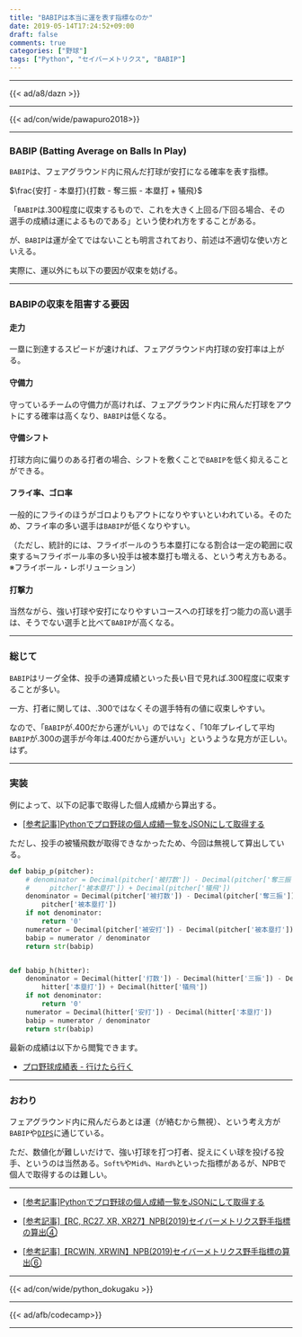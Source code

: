 ```yaml
---
title: "BABIPは本当に運を表す指標なのか"
date: 2019-05-14T17:24:52+09:00
draft: false
comments: true
categories: ["野球"]
tags: ["Python", "セイバーメトリクス", "BABIP"]
---
```


<!--more-->

---

{{< ad/a8/dazn >}}

---

{{< ad/con/wide/pawapuro2018>}}

---

### BABIP (Batting Average on Balls In Play)

`BABIP`は、フェアグラウンド内に飛んだ打球が安打になる確率を表す指標。

$\frac{安打 - 本塁打}{打数 - 奪三振 - 本塁打 + 犠飛}$

「`BABIP`は.300程度に収束するもので、これを大きく上回る/下回る場合、その選手の成績は運によるものである」という使われ方をすることがある。

が、`BABIP`は運が全てではないことも明言されており、前述は不適切な使い方といえる。

実際に、運以外にも以下の要因が収束を妨げる。

---

### BABIPの収束を阻害する要因

#### 走力

一塁に到達するスピードが速ければ、フェアグラウンド内打球の安打率は上がる。

#### 守備力

守っているチームの守備力が高ければ、フェアグラウンド内に飛んだ打球をアウトにする確率は高くなり、`BABIP`は低くなる。

#### 守備シフト

打球方向に偏りのある打者の場合、シフトを敷くことで`BABIP`を低く抑えることができる。

#### フライ率、ゴロ率

一般的にフライのほうがゴロよりもアウトになりやすいといわれている。そのため、フライ率の多い選手は`BABIP`が低くなりやすい。

（ただし、統計的には、フライボールのうち本塁打になる割合は一定の範囲に収束する≒フライボール率の多い投手は被本塁打も増える、という考え方もある。※フライボール・レボリューション）

#### 打撃力

当然ながら、強い打球や安打になりやすいコースへの打球を打つ能力の高い選手は、そうでない選手と比べて`BABIP`が高くなる。

---

### 総じて

`BABIP`はリーグ全体、投手の通算成績といった長い目で見れば.300程度に収束することが多い。

一方、打者に関しては、.300ではなくその選手特有の値に収束しやすい。

なので、「`BABIP`が.400だから運がいい」のではなく、「10年プレイして平均`BABIP`が.300の選手が今年は.400だから運がいい」というような見方が正しい。はず。

---

### 実装

例によって、以下の記事で取得した個人成績から算出する。

- [[参考記事]Pythonでプロ野球の個人成績一覧をJSONにして取得する](https://www.ted027.com/post/python-personal-records)

ただし、投手の被犠飛数が取得できなかったため、今回は無視して算出している。

```py:sabr.py
def babip_p(pitcher):
    # denominator = Decimal(pitcher['被打数']) - Decimal(pitcher['奪三振']) - Decimal(
    #     pitcher['被本塁打']) + Decimal(pitcher['犠飛'])
    denominator = Decimal(pitcher['被打数']) - Decimal(pitcher['奪三振']) - Decimal(
        pitcher['被本塁打'])
    if not denominator:
        return '0'
    numerator = Decimal(pitcher['被安打']) - Decimal(pitcher['被本塁打'])
    babip = numerator / denominator
    return str(babip)


def babip_h(hitter):
    denominator = Decimal(hitter['打数']) - Decimal(hitter['三振']) - Decimal(
        hitter['本塁打']) + Decimal(hitter['犠飛'])
    if not denominator:
        return '0'
    numerator = Decimal(hitter['安打']) - Decimal(hitter['本塁打'])
    babip = numerator / denominator
    return str(babip)
```

最新の成績は以下から閲覧できます。

- [プロ野球成績表 - 行けたら行く](https://www.ted027.com/records/)

---

### おわり

フェアグラウンド内に飛んだらあとは運（が絡むから無視）、という考え方が`BABIP`や[`DIPS`](https://www.ted027.com/post/sabr-pitch-fip#dipsという概念)に通じている。

ただ、数値化が難しいだけで、強い打球を打つ打者、捉えにくい球を投げる投手、というのは当然ある。`Soft%`や`Mid%`、`Hard%`といった指標があるが、NPBで個人で取得するのは難しい。

---

- [[参考記事]Pythonでプロ野球の個人成績一覧をJSONにして取得する](https://www.ted027.com/post/python-personal-records)

- [[参考記事]【RC, RC27, XR, XR27】NPB(2019)セイバーメトリクス野手指標の算出④](https://www.ted027.com/post/sabr-hit-rc)

- [[参考記事]【RCWIN, XRWIN】NPB(2019)セイバーメトリクス野手指標の算出⑥](https://www.ted027.com/post/sabr-hit-rcaa)

---

{{< ad/con/wide/python_dokugaku >}}

---

{{< ad/afb/codecamp>}}

---
